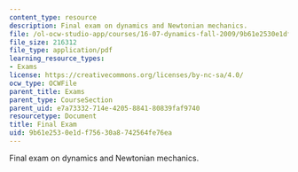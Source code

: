 ```yaml
---
content_type: resource
description: Final exam on dynamics and Newtonian mechanics.
file: /ol-ocw-studio-app/courses/16-07-dynamics-fall-2009/9b61e2530e1df75630a8742564fe76ea_MIT16_07F09_final04.pdf
file_size: 216312
file_type: application/pdf
learning_resource_types:
- Exams
license: https://creativecommons.org/licenses/by-nc-sa/4.0/
ocw_type: OCWFile
parent_title: Exams
parent_type: CourseSection
parent_uid: e7a73332-714e-4205-8841-80839faf9740
resourcetype: Document
title: Final Exam
uid: 9b61e253-0e1d-f756-30a8-742564fe76ea
---
```

Final exam on dynamics and Newtonian mechanics.